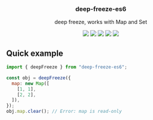 <h3 align="center">
  deep-freeze-es6
</h3>

<p align="center">
  deep freeze, works with Map and Set
</p>

<p align="center">
  <a href="https://npmjs.org/package/deep-freeze-es6"><img src="https://img.shields.io/npm/v/deep-freeze-es6.svg?style=flat-square"></a>
  <a href="https://npmjs.org/package/deep-freeze-es6"><img src="https://img.shields.io/npm/dw/deep-freeze-es6.svg?style=flat-square"></a>
  <a href="https://npmjs.org/package/deep-freeze-es6"><img src="https://img.shields.io/node/v/deep-freeze-es6.svg?style=flat-square"></a>
  <a href="https://npmjs.org/package/deep-freeze-es6"><img src="https://img.shields.io/npm/types/deep-freeze-es6.svg?style=flat-square"></a>
  <a href="https://codecov.io/gh/christophehurpeau/deep-freeze-es6"><img src="https://img.shields.io/codecov/c/github/christophehurpeau/deep-freeze-es6/master.svg?style=flat-square"></a>
</p>

## Quick example

```js
import { deepFreeze } from "deep-freeze-es6";

const obj = deepFreeze({
  map: new Map([
    [1, 1],
    [2, 2],
  ]),
});
obj.map.clear(); // Error: map is read-only
```

